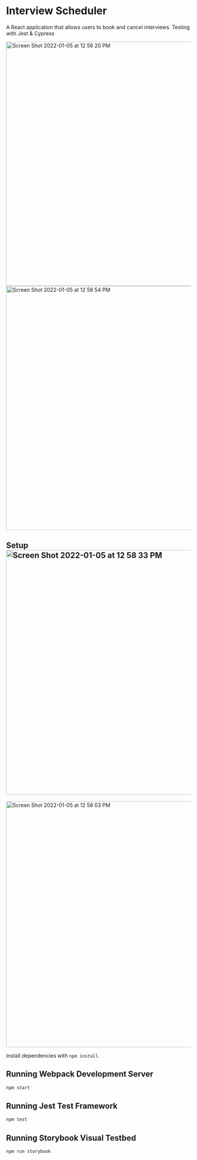 # Interview Scheduler
A React application that allows users to book and cancel interviews. Testing with Jest & Cypress

<img width="664" alt="Screen Shot 2022-01-05 at 12 56 20 PM" src="https://user-images.githubusercontent.com/89239611/148266108-ec189563-7837-456f-807b-1b8825905207.png">

<img width="664" alt="Screen Shot 2022-01-05 at 12 58 54 PM" src="https://user-images.githubusercontent.com/89239611/148266155-344aa672-b357-4c0f-9b57-535a2f2b9675.png">

## Setup<img width="665" alt="Screen Shot 2022-01-05 at 12 58 33 PM" src="https://user-images.githubusercontent.com/89239611/148266162-68e5601f-8c29-4141-a37f-7dbdfcb9bf2d.png">

<img width="669" alt="Screen Shot 2022-01-05 at 12 58 03 PM" src="https://user-images.githubusercontent.com/89239611/148266170-e264d287-4dd7-457a-b904-8b89522543ed.png">


Install dependencies with `npm install`.

## Running Webpack Development Server

```sh
npm start
```

## Running Jest Test Framework

```sh
npm test
```

## Running Storybook Visual Testbed

```sh
npm run storybook
```

